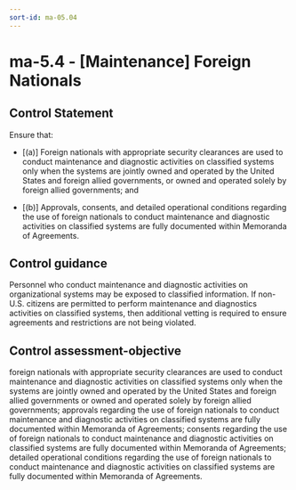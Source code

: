 ```yaml
---
sort-id: ma-05.04
---
```


# ma-5.4 - \[Maintenance\] Foreign Nationals

## Control Statement

Ensure that:

- \[(a)\] Foreign nationals with appropriate security clearances are used to conduct maintenance and diagnostic activities on classified systems only when the systems are jointly owned and operated by the United States and foreign allied governments, or owned and operated solely by foreign allied governments; and

- \[(b)\] Approvals, consents, and detailed operational conditions regarding the use of foreign nationals to conduct maintenance and diagnostic activities on classified systems are fully documented within Memoranda of Agreements.

## Control guidance

Personnel who conduct maintenance and diagnostic activities on organizational systems may be exposed to classified information. If non-U.S. citizens are permitted to perform maintenance and diagnostics activities on classified systems, then additional vetting is required to ensure agreements and restrictions are not being violated.

## Control assessment-objective

foreign nationals with appropriate security clearances are used to conduct maintenance and diagnostic activities on classified systems only when the systems are jointly owned and operated by the United States and foreign allied governments or owned and operated solely by foreign allied governments;
approvals regarding the use of foreign nationals to conduct maintenance and diagnostic activities on classified systems are fully documented within Memoranda of Agreements;
consents regarding the use of foreign nationals to conduct maintenance and diagnostic activities on classified systems are fully documented within Memoranda of Agreements;
detailed operational conditions regarding the use of foreign nationals to conduct maintenance and diagnostic activities on classified systems are fully documented within Memoranda of Agreements.
